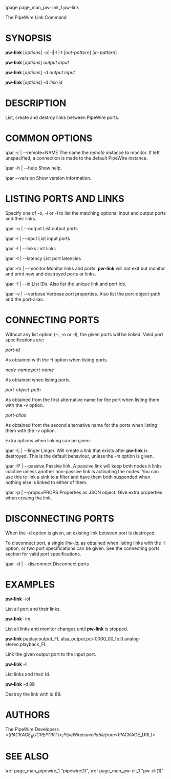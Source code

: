 \page page_man_pw-link_1 pw-link

The PipeWire Link Command

# SYNOPSIS

**pw-link** \[*options*\] -o|-i|-l|-t \[*out-pattern*\] \[*in-pattern*\]

**pw-link** \[*options*\] *output* *input*

**pw-link** \[*options*\] -d *output* *input*

**pw-link** \[*options*\] -d *link-id*

# DESCRIPTION

List, create and destroy links between PipeWire ports.

# COMMON OPTIONS

\par -r | \--remote=NAME
The name the *remote* instance to monitor. If left unspecified, a
connection is made to the default PipeWire instance.

\par -h | \--help
Show help.

\par \--version
Show version information.

# LISTING PORTS AND LINKS

Specify one of -o, -i or -l to list the matching optional input and
output ports and their links.

\par -o | \--output
List output ports

\par -i | \--input
List input ports

\par -l | \--links
List links

\par -t | \--latency
List port latencies

\par -m | \--monitor
Monitor links and ports. **pw-link** will not exit but monitor and print
new and destroyed ports or links.

\par -I | \--id
List IDs. Also list the unique link and port ids.

\par -v | \--verbose
Verbose port properties. Also list the port-object-path and the
port-alias.

# CONNECTING PORTS

Without any list option (-i, -o or -l), the given ports will be linked.
Valid port specifications are:

*port-id*

As obtained with the -I option when listing ports.

*node-name:port-name*

As obtained when listing ports.

*port-object-path*

As obtained from the first alternative name for the port when listing
them with the -v option.

*port-alias*

As obtained from the second alternative name for the ports when listing
them with the -v option.

Extra options when linking can be given:

\par -L | \--linger
Linger. Will create a link that exists after **pw-link** is destroyed.
This is the default behaviour, unless the -m option is given.

\par -P | \--passive
Passive link. A passive link will keep both nodes it links inactive
unless another non-passive link is activating the nodes. You can use
this to link a sink to a filter and have them both suspended when
nothing else is linked to either of them.

\par -p | \--props=PROPS
Properties as JSON object. Give extra properties when creaing the link.

# DISCONNECTING PORTS

When the -d option is given, an existing link between port is destroyed.

To disconnect port, a single *link-id*, as obtained when listing links
with the -I option, or two port specifications can be given. See the
connecting ports section for valid port specifications.

\par -d | \--disconnect
Disconnect ports

# EXAMPLES

**pw-link** -iol

List all port and their links.

**pw-link** -lm

List all links and monitor changes until **pw-link** is stopped.

**pw-link** paplay:output_FL alsa_output.pci-0000_00_1b.0.analog-stereo:playback_FL

Link the given output port to the input port.

**pw-link** -lI

List links and their Id.

**pw-link** -d 89

Destroy the link with id 89.

# AUTHORS

The PipeWire Developers <$(PACKAGE_BUGREPORT)>;
PipeWire is available from <$(PACKAGE_URL)>

# SEE ALSO

\ref page_man_pipewire_1 "pipewire(1)",
\ref page_man_pw-cli_1 "pw-cli(1)"
